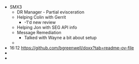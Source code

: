 - SMX3
	- DR Manager - Partial evisceration
	- Helping Colin with Gerrit
		- -1'd new review
	- Helping Jon with SEG API info
	- Message Remediation
		- Talked with Wayne a bit about setup
	-
- 16:12 https://github.com/bgreenwell/doxx?tab=readme-ov-file
-
-